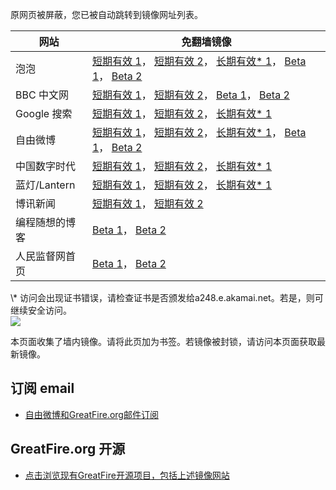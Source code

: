 <p>原网页被屏蔽，您已被自动跳转到镜像网址列表。</p>
<table>
    <thead>
        <tr>
            <th>网站</th>
            <th>免翻墙镜像</th>
        </tr>
    </thead>
    <tbody>    
        <tr>
            <td>泡泡</td>
            <td>            
                <a href="https://paopao3.azurewebsites.net" target="jx1">短期有效 1</a>，            
                <a href="https://d19ysv8o6fv16v.cloudfront.net" target="jx2">短期有效 2</a>，            
                <a href="https://dl.wu.ms.edgesuite.net/f/1/1/1/dci.download.akamai.com/35985/159415/1/p/" target="jx3">长期有效* 1</a>，            
                <a href="https://pp.global.ssl.fastly.net/" target="jx4">Beta 1</a>，            
                <a href="https://djyavdj3p2yvj.cloudfront.net/" target="jx5">Beta 2</a>
            </td>
        </tr>    
        <tr>
            <td>BBC 中文网</td>
            <td>            
                <a href="https://bbc1.azurewebsites.net" target="jx6">短期有效 1</a>，            
                <a href="https://d1zf37pb2kxnxf.cloudfront.net" target="jx7">短期有效 2</a>，            
                <a href="https://d35jyr6lwcspj1.cloudfront.net/" target="jx8">Beta 1</a>，            
                <a href="https://d33rhn1om6dyij.cloudfront.net/" target="jx9">Beta 2</a>
            </td>
        </tr>    
        <tr>
            <td>Google 搜索</td>
            <td>            
                <a href="https://865ba.azurewebsites.net" target="jx10">短期有效 1</a>，            
                <a href="https://d3vv89cvqbrqlq.cloudfront.net" target="jx11">短期有效 2</a>，            
                <a href="https://dom.dl.wu.akadns.net/f/1/1/1/dci.download.akamai.com/35985/159415/1/g/" target="jx12">长期有效* 1</a>
            </td>
        </tr>    
        <tr>
            <td>自由微博</td>
            <td>            
                <a href="https://fw7.azurewebsites.net" target="jx13">短期有效 1</a>，            
                <a href="https://djxwyulo5z299.cloudfront.net" target="jx14">短期有效 2</a>，            
                <a href="https://main.dl.wu.akadns.net/f/1/1/1/dci.download.akamai.com/35985/159415/1/f/" target="jx15">长期有效* 1</a>，            
                <a href="https://d1px0u29yrtpxd.cloudfront.net/" target="jx16">Beta 1</a>，            
                <a href="https://fw.global.ssl.fastly.net/" target="jx17">Beta 2</a>
            </td>
        </tr>    
        <tr>
            <td>中国数字时代</td>
            <td>            
                <a href="https://39bf.azurewebsites.net" target="jx18">短期有效 1</a>，            
                <a href="https://dazdu2iuzl72b.cloudfront.net" target="jx19">短期有效 2</a>，            
                <a href="https://g2.cctv.com.edgesuite.net/f/1/1/1/dci.download.akamai.com/35985/159415/1/c/" target="jx20">长期有效* 1</a>
            </td>
        </tr>    
        <tr>
            <td>蓝灯/Lantern</td>
            <td>            
                <a href="https://lantern1.azurewebsites.net" target="jx21">短期有效 1</a>，            
                <a href="https://dx1djqjpnvurw.cloudfront.net" target="jx22">短期有效 2</a>，            
                <a href="https://a1577.dspb.akamai.net/f/1/1/1/dci.download.akamai.com/35985/159415/1/l/" target="jx23">长期有效* 1</a>
            </td>
        </tr>    
        <tr>
            <td>博讯新闻</td>
            <td>            
                <a href="https://boxun5.azurewebsites.net" target="jx24">短期有效 1</a>，            
                <a href="https://d2usayt5upxf6i.cloudfront.net" target="jx25">短期有效 2</a>
            </td>
        </tr>    
        <tr>
            <td>编程随想的博客</td>
            <td>            
                <a href="https://pt2.global.ssl.fastly.net/" target="jx26">Beta 1</a>，            
                <a href="https://d250oh0inbp07d.cloudfront.net/" target="jx27">Beta 2</a>
            </td>
        </tr>    
        <tr>
            <td>人民监督网首页</td>
            <td>            
                <a href="https://d2pwipkj00sm9z.cloudfront.net/" target="jx28">Beta 1</a>，            
                <a href="https://rmjdw.global.ssl.fastly.net/" target="jx29">Beta 2</a>
            </td>
        </tr>
    </tbody>
</table>
\* 访问会出现证书错误，请检查证书是否颁发给a248.e.akamai.net。若是，则可继续安全访问。

<br/>
<img src="https://raw.githubusercontent.com/greatfire/z/master/logos.gif" />

本页面收集了墙内镜像。请将此页加为书签。若镜像被封锁，请访问本页面获取最新镜像。

## 订阅 email
* <a href="https://b.us7.list-manage.com/subscribe?u=854fca58782082e0cbdf204a0&id=c78949b93c">自由微博和GreatFire.org邮件订阅</a>

## GreatFire.org 开源
* <a href="https://github.com/greatfire/wiki/wiki">点击浏览现有GreatFire开源项目，包括上述镜像网站</a>